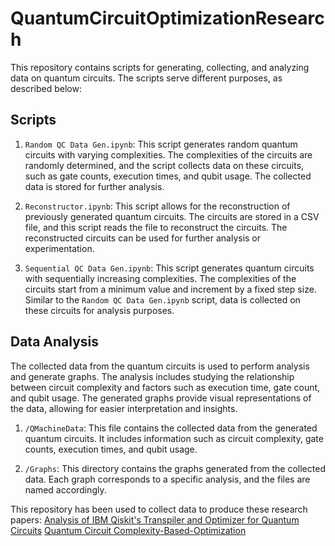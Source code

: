 # QuantumCircuitOptimizationResearch

This repository contains scripts for generating, collecting, and analyzing data on quantum circuits. The scripts serve different purposes, as described below:

## Scripts

1. `Random QC Data Gen.ipynb`: This script generates random quantum circuits with varying complexities. The complexities of the circuits are randomly determined, and the script collects data on these circuits, such as gate counts, execution times, and qubit usage. The collected data is stored for further analysis.

2. `Reconstructor.ipynb`: This script allows for the reconstruction of previously generated quantum circuits. The circuits are stored in a CSV file, and this script reads the file to reconstruct the circuits. The reconstructed circuits can be used for further analysis or experimentation.

3. `Sequential QC Data Gen.ipynb`: This script generates quantum circuits with sequentially increasing complexities. The complexities of the circuits start from a minimum value and increment by a fixed step size. Similar to the `Random QC Data Gen.ipynb` script, data is collected on these circuits for analysis purposes.

## Data Analysis

The collected data from the quantum circuits is used to perform analysis and generate graphs. The analysis includes studying the relationship between circuit complexity and factors such as execution time, gate count, and qubit usage. The generated graphs provide visual representations of the data, allowing for easier interpretation and insights.

1. `/QMachineData`: This file contains the collected data from the generated quantum circuits. It includes information such as circuit complexity, gate counts, execution times, and qubit usage.

2. `/Graphs`: This directory contains the graphs generated from the collected data. Each graph corresponds to a specific analysis, and the files are named accordingly.

This repository has been used to collect data to produce these research papers:
[Analysis of IBM Qiskit's Transpiler and Optimizer for Quantum Circuits](https://widgets.figshare.com/articles/23272724/embed?show_title=1)
[Quantum Circuit Complexity-Based-Optimization](https://widgets.figshare.com/articles/23256344/embed?show_title=1)
